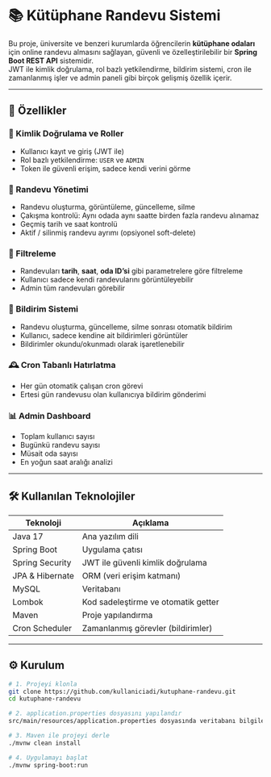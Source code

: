 # 📚 Kütüphane Randevu Sistemi

Bu proje, üniversite ve benzeri kurumlarda öğrencilerin **kütüphane odaları** için online randevu almasını sağlayan, güvenli ve özelleştirilebilir bir **Spring Boot REST API** sistemidir.  
JWT ile kimlik doğrulama, rol bazlı yetkilendirme, bildirim sistemi, cron ile zamanlanmış işler ve admin paneli gibi birçok gelişmiş özellik içerir.

---

## 🚀 Özellikler

### 🔐 Kimlik Doğrulama ve Roller
- Kullanıcı kayıt ve giriş (JWT ile)
- Rol bazlı yetkilendirme: `USER` ve `ADMIN`
- Token ile güvenli erişim, sadece kendi verini görme

### 📅 Randevu Yönetimi
- Randevu oluşturma, görüntüleme, güncelleme, silme
- Çakışma kontrolü: Aynı odada aynı saatte birden fazla randevu alınamaz
- Geçmiş tarih ve saat kontrolü
- Aktif / silinmiş randevu ayrımı (opsiyonel soft-delete)

### 🔎 Filtreleme
- Randevuları **tarih**, **saat**, **oda ID’si** gibi parametrelere göre filtreleme
- Kullanıcı sadece kendi randevularını görüntüleyebilir
- Admin tüm randevuları görebilir

### 🔔 Bildirim Sistemi
- Randevu oluşturma, güncelleme, silme sonrası otomatik bildirim
- Kullanıcı, sadece kendine ait bildirimleri görüntüler
- Bildirimler okundu/okunmadı olarak işaretlenebilir

### 🕰️ Cron Tabanlı Hatırlatma
- Her gün otomatik çalışan cron görevi
- Ertesi gün randevusu olan kullanıcıya bildirim gönderimi

### 📊 Admin Dashboard
- Toplam kullanıcı sayısı
- Bugünkü randevu sayısı
- Müsait oda sayısı
- En yoğun saat aralığı analizi

---

## 🛠️ Kullanılan Teknolojiler

| Teknoloji       | Açıklama                            |
|-----------------|-------------------------------------|
| Java 17         | Ana yazılım dili                    |
| Spring Boot     | Uygulama çatısı                     |
| Spring Security | JWT ile güvenli kimlik doğrulama    |
| JPA & Hibernate | ORM (veri erişim katmanı)           |
| MySQL           | Veritabanı                          |
| Lombok          | Kod sadeleştirme ve otomatik getter |
| Maven           | Proje yapılandırma                  |
| Cron Scheduler  | Zamanlanmış görevler (bildirimler)  |

---

## ⚙️ Kurulum

```bash
# 1. Projeyi klonla
git clone https://github.com/kullaniciadi/kutuphane-randevu.git
cd kutuphane-randevu

# 2. application.properties dosyasını yapılandır
src/main/resources/application.properties dosyasında veritabanı bilgilerini güncelle

# 3. Maven ile projeyi derle
./mvnw clean install

# 4. Uygulamayı başlat
./mvnw spring-boot:run
